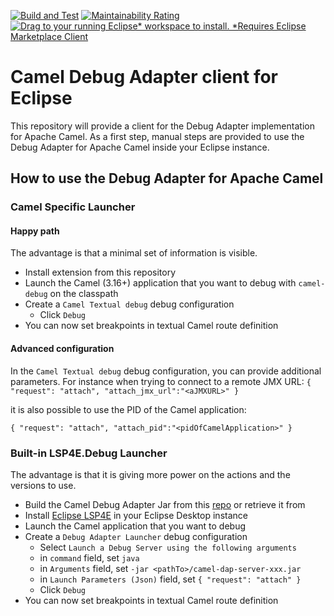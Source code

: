 [![Build and Test](https://github.com/camel-tooling/camel-dap-client-eclipse/actions/workflows/main.yml/badge.svg)](https://github.com/camel-tooling/camel-dap-client-eclipse/actions/workflows/main.yml)
[![Maintainability Rating](https://sonarcloud.io/api/project_badges/measure?project=camel-tooling_camel-dap-client-eclipse&metric=sqale_rating)](https://sonarcloud.io/summary/new_code?id=camel-tooling_camel-dap-client-eclipse)
[![Drag to your running Eclipse* workspace to install. *Requires Eclipse Marketplace Client](https://marketplace.eclipse.org/sites/all/themes/solstice/public/images/marketplace/btn-install.svg)](http://marketplace.eclipse.org/marketplace-client-intro?mpc_install=5498142 "Drag to your running Eclipse* workspace to install. *Requires Eclipse Marketplace Client")

# Camel Debug Adapter client for Eclipse

This repository will provide a client for the Debug Adapter implementation for Apache Camel. As a first step, manual steps are provided to use the Debug Adapter for Apache Camel inside your Eclipse instance.

## How to use the Debug Adapter for Apache Camel

### Camel Specific Launcher

#### Happy path

The advantage is that a minimal set of information is visible.

- Install extension from this repository
- Launch the Camel (3.16+) application that you want to debug with `camel-debug` on the classpath
- Create a `Camel Textual debug` debug configuration
  - Click `Debug`
- You can now set breakpoints in textual Camel route definition

#### Advanced configuration

In the `Camel Textual debug` debug configuration, you can provide additional parameters. For instance when trying to connect to a remote JMX URL:
`{ "request": "attach", "attach_jmx_url":"<aJMXURL>" }`

it is also possible to use the PID of the Camel application:

`{ "request": "attach", "attach_pid":"<pidOfCamelApplication>" }`


### Built-in LSP4E.Debug Launcher

The advantage is that it is giving more power on the actions and the versions to use.

- Build the Camel Debug Adapter Jar from this [repo](https://github.com/camel-tooling/camel-debug-adapter) or retrieve it from 
- Install [Eclipse LSP4E](https://projects.eclipse.org/projects/technology.lsp4e) in your Eclipse Desktop instance
- Launch the Camel application that you want to debug
- Create a `Debug Adapter Launcher` debug configuration
  - Select `Launch a Debug Server using the following arguments`
  - in `command` field, set `java`
  - in `Arguments` field, set `-jar <pathTo>/camel-dap-server-xxx.jar`
  - in `Launch Parameters (Json)` field, set `{ "request": "attach" }`
  - Click `Debug`
- You can now set breakpoints in textual Camel route definition
